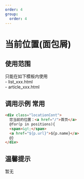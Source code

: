 ```yaml
---
order: 4
group:
  order: 4
---
```


# 当前位置(面包屑)

## 使用范围

<Alert type="warning">
  只能在如下模板内使用   <br/>
  - list_xxx.html   <br/>
- article_xxx.html<br/>
</Alert>

## 调用示例 <Badge>常用</Badge>

```html
<div class="locationCont">
  您当前的位置：<a href="/">首页</a>
  @for(p in positions){
  <span>&gt;</span>
  <a href="${p.url}">${p.name}</a>
  @}
</div>
```

## 温馨提示

暂无
